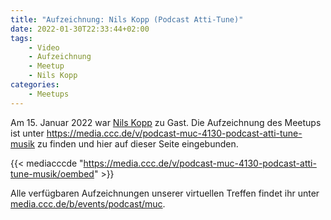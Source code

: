 ```yaml
---
title: "Aufzeichnung: Nils Kopp (Podcast Atti-Tune)"
date: 2022-01-30T22:33:44+02:00
tags:
    - Video
    - Aufzeichnung
    - Meetup
    - Nils Kopp
categories:
    - Meetups
---
```


Am 15. Januar 2022 war [Nils Kopp](termine/2022-01-meetup/) zu Gast. Die Aufzeichnung des Meetups ist unter https://media.ccc.de/v/podcast-muc-4130-podcast-atti-tune-musik zu finden und hier auf dieser Seite eingebunden. 

{{< mediacccde "https://media.ccc.de/v/podcast-muc-4130-podcast-atti-tune-musik/oembed" >}}

Alle verfügbaren Aufzeichnungen unserer virtuellen Treffen findet ihr unter [media.ccc.de/b/events/podcast/muc](https://media.ccc.de/b/events/podcast/muc).